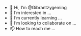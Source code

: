 - 👋 Hi, I’m @Gibrantzygeming
- 👀 I’m interested in ...
- 🌱 I’m currently learning ...
- 💞️ I’m looking to collaborate on ...
- 📫 How to reach me ...

<!---
Gibrantzygeming/Gibrantzygeming is a ✨ special ✨ repository because its `README.md` (this file) appears on your GitHub profile.
You can click the Preview link to take a look at your changes.
--->
